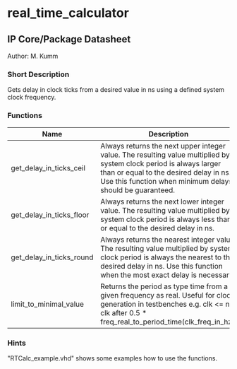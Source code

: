 # real\_time\_calculator
## IP Core/Package Datasheet

Author: M. Kumm

### Short Description
Gets delay in clock ticks from a desired value in ns using a defined system clock frequency.


### Functions

| Name                     | Description                                                                                                                                                                                                               |
|--------------------------|---------------------------------------------------------------------------------------------------------------------------------------------------------------------------------------------------------------------------|
| get\_delay\_in\_ticks\_ceil  | Always returns the next upper integer value. The resulting value multiplied by system clock period is always larger than or equal to the desired delay in ns. Use this function when minimum delays should be guaranteed. |
| get\_delay\_in\_ticks\_floor | Always returns the next lower integer value. The resulting value multiplied by system clock period is always less than or equal to the desired delay in ns.                                                               |
| get\_delay\_in\_ticks\_round | Always returns the nearest integer value. The resulting value multiplied by system clock period is always the nearest to the desired delay in ns. Use this function when the most exact delay is necessary.               |
| limit\_to\_minimal\_value   | Returns the period as type time from a given frequency as real. Useful for clock generation in testbenches e.g. clk <= not clk after 0.5 * freq\_real\_to\_period\_time(clk\_freq\_in\_hz);                                      |


### Hints
"RTCalc\_example.vhd" shows some examples how to use the functions.


